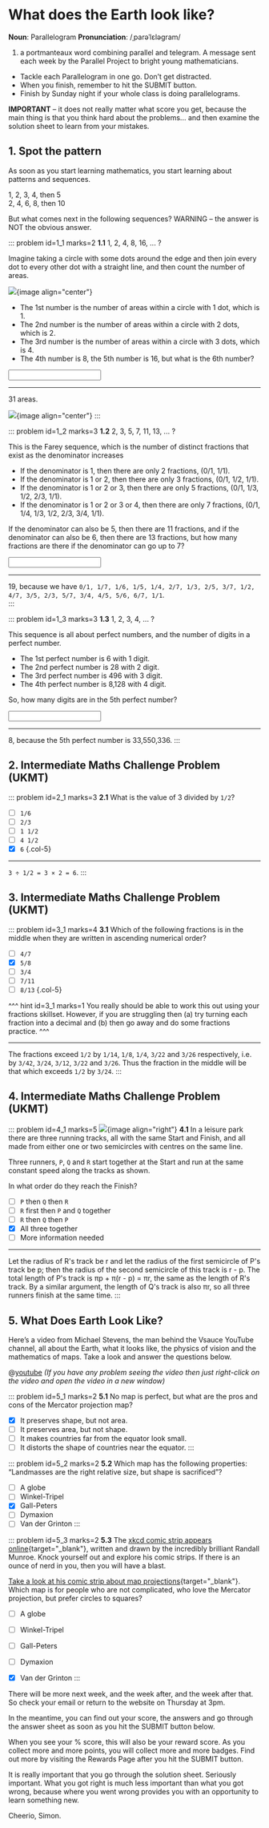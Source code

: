 # What does the Earth look like?

<div class="dictionary">

__Noun__: Parallelogram
__Pronunciation__: /ˌparəˈlɛləɡram/

1. a portmanteaux word combining parallel and telegram. A message sent each
week by the Parallel Project to bright young mathematicians.

</div>

* Tackle each Parallelogram in one go. Don’t get distracted.
* When you finish, remember to hit the SUBMIT button.
*	Finish by Sunday night if your whole class is doing parallelograms.

__IMPORTANT__ – it does not really matter what score you get, because the main thing is that you think hard about the problems... and then examine the solution sheet to learn from your mistakes.


## 1. Spot the pattern

As soon as you start learning mathematics, you start learning about patterns and sequences.  

1, 2, 3, 4, then 5  
2, 4, 6, 8, then 10  

But what comes next in the following sequences? WARNING – the answer is NOT the obvious answer.  

::: problem id=1_1 marks=2
__1.1__ 1, 2, 4, 8, 16, ... ?  

Imagine taking a circle with some dots around the edge and then join every dot to every other dot with a straight line, and then count the number of areas.

![](/resources/10-20-earth-look-like/1-pattern.gif){image align="center"}

- The 1st number is the number of areas within a circle with 1 dot, which is 1.  
- The 2nd number is the number of areas within a circle with 2 dots, which is 2.
- The 3rd number is the number of areas within a circle with 3 dots, which is 4.
- The 4th number is 8, the 5th number is 16, but what is the 6th number?

<input solution="31"/>

---

31 areas.  

![](/resources/10-20-earth-look-like/1-pattern-answer.jpg){image align="center"}
:::

::: problem id=1_2 marks=3
__1.2__ 2, 3, 5, 7, 11, 13, ... ?  

This is the Farey sequence, which is the number of distinct fractions that exist as the denominator increases  

- If the denominator is 1, then there are only 2 fractions, (0/1,  1/1).
- If the denominator is 1 or 2, then there are only 3 fractions, (0/1,  1/2,  1/1).
- If the denominator is 1 or 2 or 3, then there are only 5 fractions, (0/1,  1/3,  1/2,  2/3,  1/1).
- If the denominator is 1 or 2 or 3 or 4, then there are only 7 fractions, (0/1,  1/4,  1/3,  1/2,  2/3,  3/4,  1/1).  

If the denominator can also be 5, then there are 11 fractions, and if the denominator can also be 6, then there are 13 fractions, but how many fractions are there if the denominator can go up to 7?

<input solution="19"/>

---

19, because we have `0/1, 1/7, 1/6, 1/5, 1/4, 2/7, 1/3, 2/5, 3/7, 1/2, 4/7, 3/5, 2/3, 5/7, 3/4, 4/5, 5/6, 6/7, 1/1`.  
:::

::: problem id=1_3 marks=3
__1.3__ 1, 2, 3, 4, ... ?  

This sequence is all about perfect numbers, and the number of digits in a perfect number.  

- The 1st perfect number is 6 with 1 digit.
- The 2nd perfect number is 28 with 2 digit.
- The 3rd perfect number is 496 with 3 digit.
- The 4th perfect number is 8,128 with 4 digit.  

So, how many digits are in the 5th perfect number?

<input solution="8"/>

---

8, because the 5th perfect number is 33,550,336.
:::


## 2. Intermediate Maths Challenge Problem (UKMT)
<!--- (2003) Q1 --->

::: problem id=2_1 marks=3
__2.1__ What is the value of 3 divided by `1/2`?

* [ ] `1/6`
* [ ] `2/3`
* [ ] `1 1/2`
* [ ] `4 1/2`
* [x] `6`
{.col-5}

---

`3 ÷ 1/2 = 3 × 2 = 6`.
:::


## 3.	Intermediate Maths Challenge Problem (UKMT)
<!--- (2003) Q11 --->

::: problem id=3_1 marks=4
__3.1__ Which of the following fractions is in the middle when they are written in ascending numerical order?

* [ ] `4/7`
* [x] `5/8`
* [ ] `3/4`
* [ ] `7/11`
* [ ] `8/13`
{.col-5}

^^^ hint id=3_1 marks=1
You really should be able to work this out using your fractions skillset. However, if you are struggling then (a) try turning each fraction into a decimal and (b) then go away and do some fractions practice.
^^^

---

The fractions exceed `1/2` by `1/14`, `1/8`, `1/4`, `3/22` and `3/26` respectively, i.e. by `3/42`, `3/24`, `3/12`, `3/22` and `3/26`. Thus the fraction in the middle will be that which exceeds `1/2` by `3/24`.
:::


## 4.	Intermediate Maths Challenge Problem (UKMT)
<!--- (2003) Q21 --->

::: problem id=4_1 marks=5
![](/resources/10-20-earth-look-like/4-park.jpg){image align="right"}
__4.1__ In a leisure park there are three running tracks, all with the same Start and Finish, and all made from either one or two semicircles with centres on the same line.  

Three runners, `P`, `Q` and `R` start together at the Start and run at the same constant speed along the tracks as shown.  

In what order do they reach the Finish?  

* [ ] `P` then `Q` then `R`
* [ ] `R` first then `P` and `Q` together
* [ ] `R` then `Q` then `P`
* [x] All three together
* [ ] More information needed

---

Let the radius of R's track be r and let the radius of the first semicircle of P's track be p; then the radius of the second semicircle of this track is r - p. The total length of P's track is πp + π(r - p) = πr, the same as the length of R's track. By a similar argument, the length of Q's track is also πr, so all three runners finish at the same time.
:::


## 5.	What Does Earth Look Like?

Here’s a video from Michael Stevens, the man behind the Vsauce YouTube channel, all about the Earth, what it looks like, the physics of vision and the mathematics of maps. Take a look and answer the questions below.  

@[youtube](2lR7s1Y6Zig?rel=0) _(If you have any problem seeing the video then just right-click on the video and open the video in a new window)_

::: problem id=5_1 marks=2
__5.1__ No map is perfect, but what are the pros and cons of the Mercator projection map?

* [x] It preserves shape, but not area.
* [ ] It preserves area, but not shape.
* [ ] It makes countries far from the equator look small.
* [ ] It distorts the shape of countries near the equator.
:::

::: problem id=5_2 marks=2
__5.2__ Which map has the following properties: “Landmasses are the right relative size, but shape is sacrificed”?

* [ ] A globe
* [ ] Winkel-Tripel
* [x] Gall-Peters
* [ ] Dymaxion
* [ ] Van der Grinton
:::

::: problem id=5_3 marks=2
__5.3__ The [xkcd comic strip appears online](https://xkcd.com/){target="_blank"}, written and drawn by the incredibly brilliant Randall Munroe. Knock yourself out and explore his comic strips. If there is an ounce of nerd in you, then you will have a blast.  

[Take a look at his comic strip about map projections](https://xkcd.com/977/){target="_blank"}. Which map is for people who are not complicated, who love the Mercator projection, but prefer circles to squares?

* [ ] A globe
* [ ] Winkel-Tripel
* [ ] Gall-Peters
* [ ] Dymaxion
* [x] Van der Grinton
:::



There will be more next week, and the week after, and the week after that. So check your email or return to the website on Thursday at 3pm.  

In the meantime, you can find out your score, the answers and go through the answer sheet as soon as you hit the SUBMIT button below.

When you see your % score, this will also be your reward score. As you collect more and more points, you will collect more and more badges. Find out more by visiting the Rewards Page after you hit the SUBMIT button.

It is really important that you go through the solution sheet. Seriously important. What you got right is much less important than what you got wrong, because where you went wrong provides you with an opportunity to learn something new.

Cheerio,
Simon.
